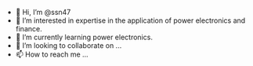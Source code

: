 - 👋 Hi, I’m @ssn47
- 👀 I’m interested in expertise in the application of power electronics and finance. 
- 🌱 I’m currently learning power electronics. 
- 💞️ I’m looking to collaborate on ... 
- 📫 How to reach me ... 

<!---
ssn47/ssn47 is a ✨ special ✨ repository because its `README.md` (this file) appears on your GitHub profile.
You can click the Preview link to take a look at your changes.
--->
